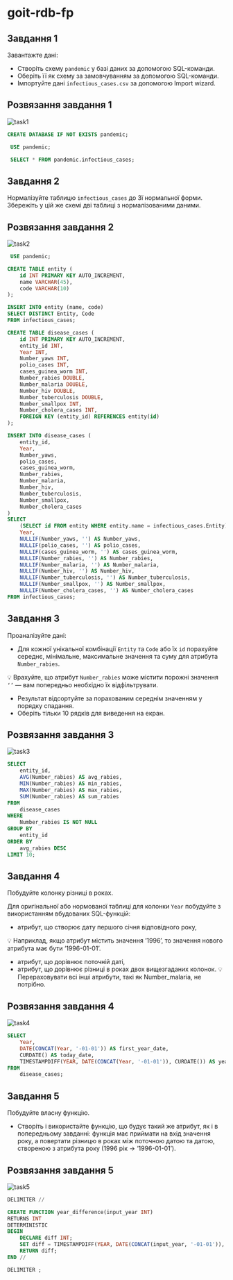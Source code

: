 # goit-rdb-fp

## Завдання 1

Завантажте дані:

- Створіть схему `pandemic` у базі даних за допомогою SQL-команди.
- Оберіть її як схему за замовчуванням за допомогою SQL-команди.
- Імпортуйте дані `infectious_cases.csv` за допомогою Import wizard.

## Розвязання завдання 1

![task1](./1/p1.png)

```sql
CREATE DATABASE IF NOT EXISTS pandemic;

 USE pandemic;

 SELECT * FROM pandemic.infectious_cases;
```

## Завдання 2

Нормалізуйте таблицю `infectious_cases` до 3ї нормальної форми. Збережіть у цій же схемі дві таблиці з нормалізованими даними.

## Розвязання завдання 2

![task2](./2/p2.png)

```sql
 USE pandemic;

CREATE TABLE entity (
    id INT PRIMARY KEY AUTO_INCREMENT,
    name VARCHAR(45),
    code VARCHAR(10)
);

INSERT INTO entity (name, code)
SELECT DISTINCT Entity, Code
FROM infectious_cases;

CREATE TABLE disease_cases (
    id INT PRIMARY KEY AUTO_INCREMENT,
    entity_id INT,
    Year INT,
    Number_yaws INT,
    polio_cases INT,
    cases_guinea_worm INT,
    Number_rabies DOUBLE,
    Number_malaria DOUBLE,
    Number_hiv DOUBLE,
    Number_tuberculosis DOUBLE,
    Number_smallpox INT,
    Number_cholera_cases INT,
    FOREIGN KEY (entity_id) REFERENCES entity(id)
);

INSERT INTO disease_cases (
    entity_id,
    Year,
    Number_yaws,
    polio_cases,
    cases_guinea_worm,
    Number_rabies,
    Number_malaria,
    Number_hiv,
    Number_tuberculosis,
    Number_smallpox,
    Number_cholera_cases
)
SELECT
    (SELECT id FROM entity WHERE entity.name = infectious_cases.Entity),
    Year,
    NULLIF(Number_yaws, '') AS Number_yaws,
    NULLIF(polio_cases, '') AS polio_cases,
    NULLIF(cases_guinea_worm, '') AS cases_guinea_worm,
    NULLIF(Number_rabies, '') AS Number_rabies,
    NULLIF(Number_malaria, '') AS Number_malaria,
    NULLIF(Number_hiv, '') AS Number_hiv,
    NULLIF(Number_tuberculosis, '') AS Number_tuberculosis,
    NULLIF(Number_smallpox, '') AS Number_smallpox,
    NULLIF(Number_cholera_cases, '') AS Number_cholera_cases
FROM infectious_cases;
```

## Завдання 3

Проаналізуйте дані:

- Для кожної унікальної комбінації `Entity` та `Code` або їх `id` порахуйте середнє, мінімальне, максимальне значення та суму для атрибута `Number_rabies`.

💡 Врахуйте, що атрибут `Number_rabies` може містити порожні значення `‘’` — вам попередньо необхідно їх відфільтрувати.

- Результат відсортуйте за порахованим середнім значенням у порядку спадання.
- Оберіть тільки 10 рядків для виведення на екран.

## Розвязання завдання 3

![task3](./3/p3.png)

```sql
SELECT
    entity_id,
    AVG(Number_rabies) AS avg_rabies,
    MIN(Number_rabies) AS min_rabies,
    MAX(Number_rabies) AS max_rabies,
    SUM(Number_rabies) AS sum_rabies
FROM
    disease_cases
WHERE
    Number_rabies IS NOT NULL
GROUP BY
    entity_id
ORDER BY
    avg_rabies DESC
LIMIT 10;
```

## Завдання 4

Побудуйте колонку різниці в роках.

Для оригінальної або нормованої таблиці для колонки `Year` побудуйте з використанням вбудованих SQL-функцій:

- атрибут, що створює дату першого січня відповідного року,

💡 Наприклад, якщо атрибут містить значення ’1996’, то значення нового атрибута має бути ‘1996-01-01’.

- атрибут, що дорівнює поточній даті,
- атрибут, що дорівнює різниці в роках двох вищезгаданих колонок.
  💡 Перераховувати всі інші атрибути, такі як Number_malaria, не потрібно.

## Розвязання завдання 4

![task4](./4/p4.png)

```sql
SELECT
    Year,
    DATE(CONCAT(Year, '-01-01')) AS first_year_date,
    CURDATE() AS today_date,
    TIMESTAMPDIFF(YEAR, DATE(CONCAT(Year, '-01-01')), CURDATE()) AS year_difference
FROM
    disease_cases;
```

## Завдання 5

Побудуйте власну функцію.

- Створіть і використайте функцію, що будує такий же атрибут, як і в попередньому завданні: функція має приймати на вхід значення року, а повертати різницю в роках між поточною датою та датою, створеною з атрибута року (1996 рік → ‘1996-01-01’).

## Розвязання завдання 5

![task5](./5/p5.png)

```sql
DELIMITER //

CREATE FUNCTION year_difference(input_year INT)
RETURNS INT
DETERMINISTIC
BEGIN
    DECLARE diff INT;
    SET diff = TIMESTAMPDIFF(YEAR, DATE(CONCAT(input_year, '-01-01')), CURDATE());
    RETURN diff;
END //

DELIMITER ;
```
